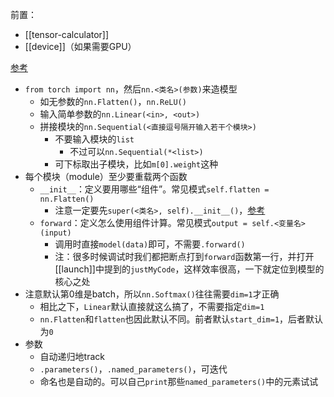 前置：
- [[tensor-calculator]]
- [[device]]（如果需要GPU）

[参考](https://docs.microsoft.com/en-us/learn/modules/intro-machine-learning-pytorch/4-model)
- `from torch import nn`，然后`nn.<类名>(参数)`来造模型
  - 如无参数的`nn.Flatten()`，`nn.ReLU()`
  - 输入简单参数的`nn.Linear(<in>, <out>)`
  - 拼接模块的`nn.Sequential(<直接逗号隔开输入若干个模块>)`
    - 不要输入模块的`list`
      - 不过可以`nn.Sequential(*<list>)`
    - 可下标取出子模块，比如`m[0].weight`这种
- 每个模块（module）至少要重载两个函数
  - `__init__`：定义要用哪些“组件”。常见模式`self.flatten = nn.Flatten()`
    - 注意一定要先`super(<类名>, self).__init__()`，[参考](https://blog.csdn.net/qq_41475067/article/details/115572602)
  - `forward`：定义怎么使用组件计算。常见模式`output = self.<变量名>(input)`
    - 调用时直接`model(data)`即可，不需要`.forward()`
    - 注：很多时候调试时我们都把断点打到`forward`函数第一行，并打开[[launch]]中提到的`justMyCode`，这样效率很高，一下就定位到模型的核心之处
- 注意默认第0维是batch，所以`nn.Softmax()`往往需要`dim=1`才正确
  - 相比之下，`Linear`默认直接就这么搞了，不需要指定`dim=1`
  - `nn.Flatten`和`flatten`也因此默认不同。前者默认`start_dim=1`，后者默认为`0`
- 参数
  - 自动递归地track
  - `.parameters()`，`.named_parameters()`，可迭代
  - 命名也是自动的。可以自己`print`那些`named_parameters()`中的元素试试